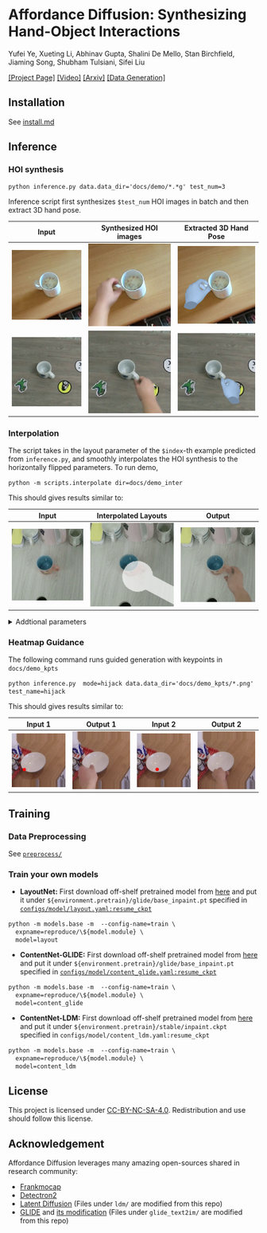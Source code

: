 # Affordance Diffusion: Synthesizing Hand-Object Interactions
Yufei Ye, Xueting Li, Abhinav Gupta, Shalini De Mello, Stan Birchfield, Jiaming Song, Shubham Tulsiani, Sifei Liu

[[Project Page]](https://judyye.github.io/affordiffusion-www/) [[Video]](https://youtu.be/omhEoLzsopo) [[Arxiv]](https://arxiv.org/abs/2303.12538) [[Data Generation]](preprocess/)


## Installation
See [install.md](docs/install.md)

## Inference
### HOI synthesis

```
python inference.py data.data_dir='docs/demo/*.*g' test_num=3
```

Inference script first synthesizes `$test_num` HOI images in batch and then extract 3D hand pose.


Input| Synthesized HOI images | Extracted 3D Hand Pose
---|---|---
![](docs/demo/01.png) | ![](docs/figs/01_s2.png)  |![](docs/figs/01_s4_3d.png) 
![](docs/demo/00.png) | ![](docs/figs/00_s0.png)  |![](docs/figs/00_s0_3d.png) 

### Interpolation 
The script takes in the layout parameter of the `$index`-th example predicted from `inference.py`, and smoothly interpolates the HOI synthesis to the horizontally flipped parameters. To run demo, 

```
python -m scripts.interpolate dir=docs/demo_inter
```

This should gives results similar to: 

|Input| Interpolated Layouts | Output  
|---|---|---
![](docs/demo_inter/inp/0000_01_.png) | ![](docs/figs/0000_01_s0_29_s0_mask.gif) | ![](docs/figs/0000_01_s0_29_s0_image.gif) 


<details>
<summary>Addtional parameters</summary>
```
python -m scripts.interpolate dir=\${output}/release/layout/cascade index=0000_00_s0
```

- `interpolation.len`:  length of a interpolation sequence
- `interpolation.num`:  number of interpolation sequences
- `interpolation.test_name`:  subfolder to save the output
- `interpolation.orient`: whether to horizontally flip approaching direction
</details>

### Heatmap Guidance
The following command runs guided generation with keypoints in `docs/demo_kpts`
```
python inference.py  mode=hijack data.data_dir='docs/demo_kpts/*.png' test_name=hijack
```

This should gives results similar to: 

|Input 1| Output 1 | Input 2 | Output 2 
|---|---|---|---
![](docs/figs/kpts_inp1.png) | ![](docs/figs/kpts_out1.png) | ![](docs/figs/kpts_inp2.png) | ![](docs/figs/kpts_out2.png) 


## Training
### Data Preprocessing
See [`preprocess/`](preprocess)


### Train your own models
- **LayoutNet:** First download off-shelf pretrained model from [here](https://openaipublic.blob.core.windows.net/diffusion/dec-2021/base_inpaint.pt) and put it under `${environment.pretrain}/glide/base_inpaint.pt` specified in [`configs/model/layout.yaml:resume_ckpt`](config/model/layout.yaml)

```
python -m models.base -m  --config-name=train \
  expname=reproduce/\${model.module} \
  model=layout 
```

- **ContentNet-GLIDE:** First download off-shelf pretrained model from [here](https://openaipublic.blob.core.windows.net/diffusion/dec-2021/base_inpaint.pt) and put it under `${environment.pretrain}/glide/base_inpaint.pt` specified in [`configs/model/content_glide.yaml:resume_ckpt`](config/model/content_glide.yaml)

```
python -m models.base -m  --config-name=train \
  expname=reproduce/\${model.module} \
  model=content_glide
```

- **ContentNet-LDM:** 
First download off-shelf pretrained model from [here](https://github.com/CompVis/latent-diffusion#inpainting)  and put it under `${environment.pretrain}/stable/inpaint.ckpt` specified in `configs/model/content_ldm.yaml:resume_ckpt`

```
python -m models.base -m  --config-name=train \
  expname=reproduce/\${model.module} \
  model=content_ldm 
```


## License

This project is licensed under [CC-BY-NC-SA-4.0](https://creativecommons.org/licenses/by-nc-sa/4.0/). Redistribution and use should follow this license.

## Acknowledgement
Affordance Diffusion leverages many amazing open-sources shared in research community:
- [Frankmocap](https://github.com/facebookresearch/frankmocap/)
- [Detectron2](https://github.com/facebookresearch/detectron2)
- [Latent Diffusion](https://github.com/CompVis/latent-diffusion) (Files under `ldm/` are modified from this repo)
- [GLIDE](https://github.com/openai/glide-text2im) and [its modification](https://git@github.com/crowsonkb/glide-text2im) (Files under `glide_text2im/` are modified from this repo)
